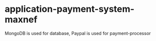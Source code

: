 # application-payment-system-maxnef
MongoDB is used for database,
Paypal is used for payment-processor

